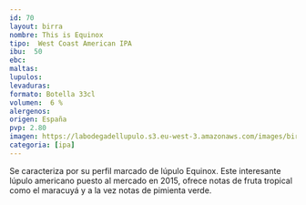 ```yaml
--- 
id: 70
layout: birra
nombre: This is Equinox
tipo:  West Coast American IPA
ibu:  50
ebc:
maltas: 
lupulos: 
levaduras: 
formato: Botella 33cl
volumen:  6 %
alergenos: 
origen: España
pvp: 2.80
imagen: https://labodegadellupulo.s3.eu-west-3.amazonaws.com/images/birras/thisisequinox.jpg
categoria: [ipa]
---
```

Se caracteriza por su perfil marcado de lúpulo Equinox. Este interesante lúpulo americano puesto al mercado en 2015, ofrece notas de fruta tropical como el maracuyá y a la vez notas de pimienta verde.
















